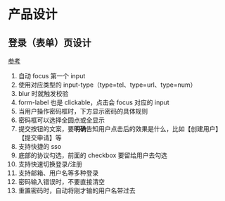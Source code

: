 # 产品设计



## 登录（表单）页设计

[参考](https://learnui.design/blog/tips-signup-login-ux.html)

1. 自动 focus 第一个 input
2. 使用对应类型的 input-type（type=tel、type=url、type=num）
3. blur 时就触发校验
4. form-label 也是 clickable，点击会 focus 对应的 input
5. 当用户操作密码框时，下方显示密码的具体规则
6. 密码框可以选择全圆点或全显示
7. 提交按钮的文案，要**明确**告知用户点击后的效果是什么，比如【创建用户】【提交申请】等
8. 支持快捷的 sso
9. 底部的协议勾选，前面的 checkbox 要留给用户去勾选
10. 支持快速切换登录/注册
11. 支持邮箱、用户名等多种登录
12. 密码输入错误时，不要直接清空
13. 重置密码时，自动将刚才输的用户名带过去
